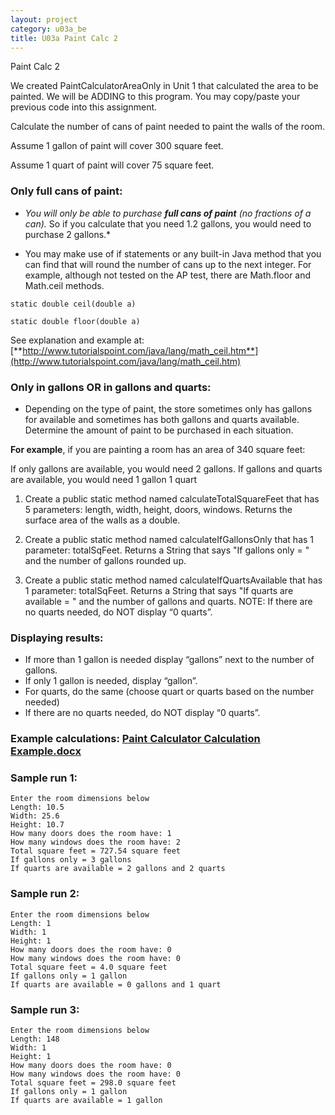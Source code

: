 ```yaml
---
layout: project
category: u03a_be
title: U03a Paint Calc 2
---
```


Paint Calc 2




We created PaintCalculatorAreaOnly in Unit 1 that calculated the area to be painted. We will be ADDING to this program. You may copy/paste your previous code into this assignment.

Calculate the number of cans of paint needed to paint the walls of the room.

Assume 1 gallon of paint will cover 300 square feet.

Assume 1 quart of paint will cover 75 square feet.

### Only full cans of paint:

- *You will only be able to purchase **full cans of paint** (no fractions of a can).*   So if you calculate that you need 1.2 gallons, you would need to purchase 2 gallons.* 

- You may make use of if statements or any built-in Java method that you can find that will round the number of cans up to the next integer.  For example, although not tested on the AP test, there are Math.floor and Math.ceil methods.

```
static double ceil(double a)

static double floor(double a)
```

See explanation and example at:
[**http://www.tutorialspoint.com/java/lang/math_ceil.htm**](http://www.tutorialspoint.com/java/lang/math_ceil.htm)

### Only in gallons OR in gallons and quarts:

- Depending on the type of paint, the store sometimes only has gallons for available and sometimes has both gallons and quarts available. Determine the amount of paint to be purchased in each situation.  

**For example**, if you are painting a room has an area of 340 square feet:

If only gallons are available, you would need 2 gallons.
If gallons and quarts are available, you would need 1 gallon 1 quart

1. Create a public static method named calculateTotalSquareFeet that has 5 parameters: length, width, height, doors, windows. Returns the surface area of the walls as a double.

2. Create a public static method named calculateIfGallonsOnly that has 1 parameter: totalSqFeet. Returns a String that says "If gallons only = " and the number of gallons rounded up.

3. Create a public static method named calculateIfQuartsAvailable that has 1 parameter: totalSqFeet. Returns a String that says "If quarts are available = " and the number of gallons and quarts. NOTE: If there are no quarts needed, do NOT display “0 quarts”.


### Displaying results:

  - If more than 1 gallon is needed display “gallons” next to the number of gallons.   
  - If only 1 gallon is needed, display “gallon”.  
  - For quarts, do the same (choose quart or quarts based on the number needed)
  - If there are no quarts needed, do NOT display “0 quarts”.


### Example calculations: [Paint Calculator Calculation Example.docx](/apcsa/ch5decisions/PaintCalculatorCalculationExample.pdf)


### Sample run 1:
```
Enter the room dimensions below
Length: 10.5
Width: 25.6
Height: 10.7
How many doors does the room have: 1
How many windows does the room have: 2
Total square feet = 727.54 square feet
If gallons only = 3 gallons
If quarts are available = 2 gallons and 2 quarts
```
### Sample run 2:
```
Enter the room dimensions below
Length: 1
Width: 1
Height: 1
How many doors does the room have: 0
How many windows does the room have: 0
Total square feet = 4.0 square feet
If gallons only = 1 gallon
If quarts are available = 0 gallons and 1 quart
```
### Sample run 3:
```
Enter the room dimensions below
Length: 148
Width: 1
Height: 1
How many doors does the room have: 0
How many windows does the room have: 0
Total square feet = 298.0 square feet
If gallons only = 1 gallon
If quarts are available = 1 gallon
```

  
